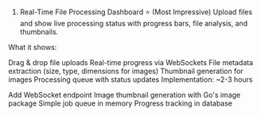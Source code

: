 1. Real-Time File Processing Dashboard ⭐ (Most Impressive)
   Upload files and show live processing status with progress bars, file analysis, and thumbnails.

What it shows:

Drag & drop file uploads
Real-time progress via WebSockets
File metadata extraction (size, type, dimensions for images)
Thumbnail generation for images
Processing queue with status updates
Implementation: ~2-3 hours

Add WebSocket endpoint
Image thumbnail generation with Go's image package
Simple job queue in memory
Progress tracking in database

